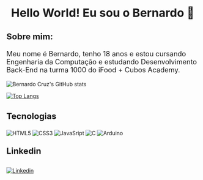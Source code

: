 <h1 style="
        font-size: 30px;
        text-align: center;"
>
    Hello World! Eu sou o Bernardo 👋
</h1>

<h3 style="
        font-size: 22px;
        text-align: left;"
>
    Sobre mim:
</h3>

<p style="font-size: 18px;">Meu nome é Bernardo, tenho 18 anos e estou cursando Engenharia da Computação e estudando Desenvolvimento Back-End na turma 1000 do iFood + Cubos Academy.</p>

![Bernardo Cruz's GitHub stats](https://github-readme-stats.vercel.app/api?username=bernardo-04&show_icons=true&theme=dracula)

[![Top Langs](https://github-readme-stats.vercel.app/api/top-langs/?username=bernardo-04&theme=dracula)](https://github.com/bernardo-04)

<h3 style="font-size: 22px">Tecnologias</h3>

<div style="display: inline_block;">
    <img align="center" alt="HTML5" src="https://img.shields.io/badge/HTML5-E34F26?style=for-the-badge&logo=html5&logoColor=white" />
    <img align="center" alt="CSS3" src="https://img.shields.io/badge/CSS3-1572B6?style=for-the-badge&logo=css3&logoColor=white" />
    <img align="center" alt="JavaSript" src="https://img.shields.io/badge/JavaScript-F7DF1E?style=for-the-badge&logo=javascript&logoColor=black"/>
    <img align="center" alt="C" src="https://img.shields.io/badge/C-00599C?style=for-the-badge&logo=c&logoColor=white"/>
    <img align="center" alt="Arduino" src="https://img.shields.io/badge/Arduino_IDE-00979D?style=for-the-badge&logo=arduino&logoColor=white" />
</div>

<h4 style="font-size: 22px; margin-top: 25px">Linkedin</h4>
<a href="https://www.linkedin.com/in/bernardo-cruz-dev/">
    <img align="center" alt="Linkedin" src="https://img.shields.io/badge/LinkedIn-0077B5?style=for-the-badge&logo=linkedin&logoColor=white"/>
</a>
